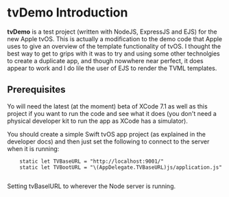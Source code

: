 # tvDemo Introduction

**tvDemo** is a test project (written with NodeJS, ExpressJS and EJS) for the new Apple tvOS. This is actually a modification to the demo code that Apple uses to give an overview of the template functionality of tvOS. I thought the best way to get to grips with it was to try and using some other technolgies to create a duplicate app, and though nowwhere near perfect, it does appear to work and I do lile the user of EJS to render the TVML templates.


## Prerequisites
Yo will need  the latest (at the moment) beta of XCode 7.1 as well as this project if you want to run the code and see what it does (you don't need a physical developer kit to run the app as XCode has a simulator).

You should create a simple Swift tvOS app project (as explained in the developer docs) and then just set the following to connect to the server when it is running:

```
    static let TVBaseURL = "http://localhost:9001/"
    static let TVBootURL = "\(AppDelegate.TVBaseURL)js/application.js"
 
```

Setting tvBaselURL to wherever the Node server is running.

